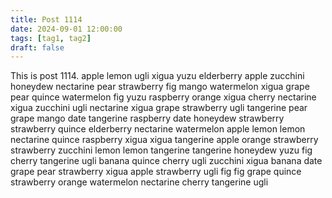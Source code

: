 ```yaml
---
title: Post 1114
date: 2024-09-01 12:00:00
tags: [tag1, tag2]
draft: false
---
```

This is post 1114.
apple
lemon
ugli
xigua
yuzu
elderberry
apple
zucchini
honeydew
nectarine
pear
strawberry
fig
mango
watermelon
xigua
grape
pear
quince
watermelon
fig
yuzu
raspberry
orange
xigua
cherry
nectarine
xigua
zucchini
ugli
nectarine
xigua
grape
strawberry
ugli
tangerine
pear
grape
mango
date
tangerine
raspberry
date
honeydew
strawberry
strawberry
quince
elderberry
nectarine
watermelon
apple
lemon
lemon
nectarine
quince
raspberry
xigua
xigua
tangerine
apple
orange
strawberry
strawberry
zucchini
lemon
lemon
tangerine
tangerine
honeydew
yuzu
fig
cherry
tangerine
ugli
banana
quince
cherry
ugli
zucchini
xigua
banana
date
grape
pear
strawberry
xigua
apple
strawberry
ugli
fig
fig
grape
quince
strawberry
orange
watermelon
nectarine
cherry
tangerine
ugli
